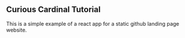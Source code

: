 ## Curious Cardinal Tutorial

This is a simple example of a react app for a static github landing page website.
